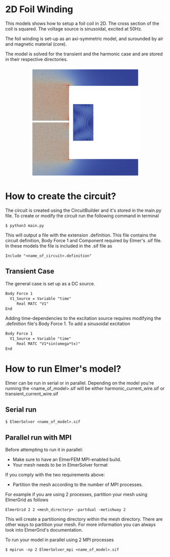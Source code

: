 # 2D Foil Winding

This models shows how to setup a foil coil in 2D. The cross
section of the coil is squared. The voltage source is sinusoidal,
excited at 50Hz.

The foil winding is set-up as an axi-symmetric model, and surounded by air and magnetic material (core).

The model is solved for the transient and the harmonic case and are
stored in their respective directories.


<p align="center">
  <img src=foil2D.png width="350" height="350">
  </p>

# How to create the circuit?
The circuit is created using the CircuitBuilder and it's stored in the main.py file. To create or modify the circuit run the following command in terminal
```
$ python3 main.py

```

This will output a file with the extension .definition. This file contains the circuit definition, Body Force 1 and Component required by Elmer's .sif file. In these models the file is included in the .sif file as 

```
Include "<name_of_circuit>.definition"

```

## Transient Case

The general case is set up as a DC source. 

```
Body Force 1
  V1_Source = Variable "time" 
  	 Real MATC "V1"
End

```

 Adding time-dependencies to the excitation source requires modifying the .definition file's Body Force 1. 
To add a sinusoidal excitation 

```
Body Force 1
  V1_Source = Variable "time" 
  	 Real MATC "V1*sin(omega*tx)"
End

```

# How to run Elmer's model?

Elmer can be run in serial or in parallel. Depending on the model you're running the <name_of_model>.sif will be either harmonic_current_wire.sif or transient_current_wire.sif


## Serial run

```
$ ElmerSolver <name_of_model>.sif

```

## Parallel run with MPI
Before attempting to run it in parallel:
* Make sure to have an ElmerFEM MPI-enabled build.
* Your mesh needs to be in ElmerSolver format

If you comply with the two requirements above:
* Partition the mesh according to the number of MPI processes. 

For example if you are using 2 processes, partition your mesh using ElmerGrid as follows

```
ElmerGrid 2 2 <mesh_directory> -partdual -metiskway 2
```
This will create a partitioning directory within the mesh directory. There are other ways to partition your mesh. For more information you can always look into ElmerGrid's documentation.

To run your model in parallel using 2 MPI processes

```
$ mpirun -np 2 ElmerSolver_mpi <name_of_model>.sif

```
